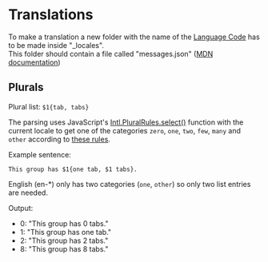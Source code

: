 # Translations
To make a translation a new folder with the name of the [Language Code](https://developer.mozilla.org/en-US/docs/Mozilla/Add-ons/WebExtensions/API/i18n/LanguageCode) has to be made inside "_locales".  
This folder should contain a file called "messages.json" ([MDN documentation](https://developer.mozilla.org/en-US/docs/Mozilla/Add-ons/WebExtensions/API/i18n/Locale-Specific_Message_reference))  


## Plurals
Plural list: `$1{tab, tabs}`

The parsing uses JavaScript's [Intl.PluralRules.select()](https://developer.mozilla.org/en-US/docs/Web/JavaScript/Reference/Global_Objects/Intl/PluralRules/select) function with the current locale to get one of the categories `zero`, `one`, `two`, `few`, `many` and `other` according to [these rules](https://developer.mozilla.org.cach3.com/en/Localization_and_Plurals).

Example sentence:

`This group has $1{one tab, $1 tabs}.`

English (en-*) only has two categories (`one`, `other`) so only two list entries are needed.

Output:

- 0: "This group has 0 tabs."
- 1: "This group has one tab."
- 2: "This group has 2 tabs."
- 8: "This group has 8 tabs."
